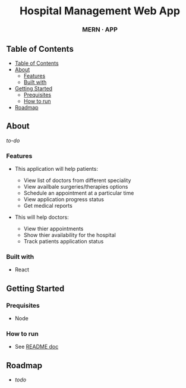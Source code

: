 <h1 align="center">Hospital Management Web App</h1>
<h3 align="center">
    <a>MERN</a> · 
    <a>APP</a> 
</h3>

## Table of Contents

- [Table of Contents](#table-of-contents)
- [About](#about)
  - [Features](#features)
  - [Built with](#built-with)
- [Getting Started](#getting-started)
  - [Prequisites](#prequisites)
  - [How to run](#how-to-run)
- [Roadmap](#roadmap)

## About

*to-do*

### Features

- This application will help patients:

  - View list of doctors from different speciality
  - View availbale surgeries/therapies options
  - Schedule an appointment at a particular time
  - View application progress status
  - Get medical reports

- This will help doctors:

  - View thier appointments
  - Show thier availability for the hospital
  - Track patients application status

### Built with

- React

## Getting Started

### Prequisites

- Node

### How to run

- See [README doc](https://github.com/kliff9/hospital_management_app/blob/main/frontend/README.md)

## Roadmap

- *todo*
